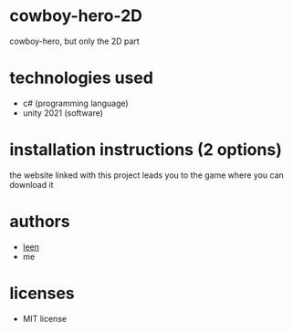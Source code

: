 # cowboy-hero-2D
cowboy-hero, but only the 2D part

# technologies used
- c# (programming language)
- unity 2021 (software)

# installation instructions (2 options)
the website linked with this project leads you to the game where you can download it

# authors
- <a href="https://github.com/LeenAlHarash">leen<a>
- me

# licenses
- MIT license
